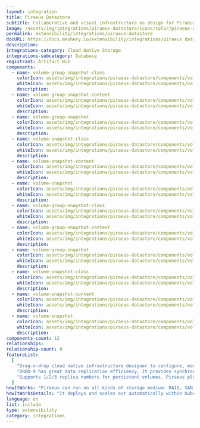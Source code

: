 ```yaml
---
layout: integration
title: Piraeus Datastore
subtitle: Collaborative and visual infrastructure as design for Piraeus Datastore
image: /assets/img/integrations/piraeus-datastore/icons/color/piraeus-datastore-color.svg
permalink: extensibility/integrations/piraeus-datastore
docURL: https://docs.meshery.io/extensibility/integrations/piraeus datastore
description:
integrations-category: Cloud Native Storage
integrations-subcategory: Database
registrant: Artifact Hub
components:
  - name: volume-group-snapshot-class
    colorIcon: assets/img/integrations/piraeus-datastore/components/volume-group-snapshot-class/icons/color/volume-group-snapshot-class-color.svg
    whiteIcon: assets/img/integrations/piraeus-datastore/components/volume-group-snapshot-class/icons/white/volume-group-snapshot-class-white.svg
    description:
  - name: volume-group-snapshot-content
    colorIcon: assets/img/integrations/piraeus-datastore/components/volume-group-snapshot-content/icons/color/volume-group-snapshot-content-color.svg
    whiteIcon: assets/img/integrations/piraeus-datastore/components/volume-group-snapshot-content/icons/white/volume-group-snapshot-content-white.svg
    description:
  - name: volume-group-snapshot
    colorIcon: assets/img/integrations/piraeus-datastore/components/volume-group-snapshot/icons/color/volume-group-snapshot-color.svg
    whiteIcon: assets/img/integrations/piraeus-datastore/components/volume-group-snapshot/icons/white/volume-group-snapshot-white.svg
    description:
  - name: volume-snapshot-class
    colorIcon: assets/img/integrations/piraeus-datastore/components/volume-snapshot-class/icons/color/volume-snapshot-class-color.svg
    whiteIcon: assets/img/integrations/piraeus-datastore/components/volume-snapshot-class/icons/white/volume-snapshot-class-white.svg
    description:
  - name: volume-snapshot-content
    colorIcon: assets/img/integrations/piraeus-datastore/components/volume-snapshot-content/icons/color/volume-snapshot-content-color.svg
    whiteIcon: assets/img/integrations/piraeus-datastore/components/volume-snapshot-content/icons/white/volume-snapshot-content-white.svg
    description:
  - name: volume-snapshot
    colorIcon: assets/img/integrations/piraeus-datastore/components/volume-snapshot/icons/color/volume-snapshot-color.svg
    whiteIcon: assets/img/integrations/piraeus-datastore/components/volume-snapshot/icons/white/volume-snapshot-white.svg
    description:
  - name: volume-group-snapshot-class
    colorIcon: assets/img/integrations/piraeus-datastore/components/volume-group-snapshot-class/icons/color/volume-group-snapshot-class-color.svg
    whiteIcon: assets/img/integrations/piraeus-datastore/components/volume-group-snapshot-class/icons/white/volume-group-snapshot-class-white.svg
    description:
  - name: volume-group-snapshot-content
    colorIcon: assets/img/integrations/piraeus-datastore/components/volume-group-snapshot-content/icons/color/volume-group-snapshot-content-color.svg
    whiteIcon: assets/img/integrations/piraeus-datastore/components/volume-group-snapshot-content/icons/white/volume-group-snapshot-content-white.svg
    description:
  - name: volume-group-snapshot
    colorIcon: assets/img/integrations/piraeus-datastore/components/volume-group-snapshot/icons/color/volume-group-snapshot-color.svg
    whiteIcon: assets/img/integrations/piraeus-datastore/components/volume-group-snapshot/icons/white/volume-group-snapshot-white.svg
    description:
  - name: volume-snapshot-class
    colorIcon: assets/img/integrations/piraeus-datastore/components/volume-snapshot-class/icons/color/volume-snapshot-class-color.svg
    whiteIcon: assets/img/integrations/piraeus-datastore/components/volume-snapshot-class/icons/white/volume-snapshot-class-white.svg
    description:
  - name: volume-snapshot-content
    colorIcon: assets/img/integrations/piraeus-datastore/components/volume-snapshot-content/icons/color/volume-snapshot-content-color.svg
    whiteIcon: assets/img/integrations/piraeus-datastore/components/volume-snapshot-content/icons/white/volume-snapshot-content-white.svg
    description:
  - name: volume-snapshot
    colorIcon: assets/img/integrations/piraeus-datastore/components/volume-snapshot/icons/color/volume-snapshot-color.svg
    whiteIcon: assets/img/integrations/piraeus-datastore/components/volume-snapshot/icons/white/volume-snapshot-white.svg
    description:
components-count: 12
relationships:
relationship-count: 0
featureList:
  [
    "Drag-n-drop cloud native infrastructure designer to configure, model, and deploy your workloads.",
    "DRBD-9 has great data replication efficiency. It provides synchronous,semi-synchronous and asynchronous replication schemes, and also supports RDMA for high-speed across-node connection.",
    "Supports 1/2/3 replica numbers for persistent volumes. Piraeus place the replicas intelligently across the nodes to balance the workload.",
  ]
howItWorks: "Piraeus can run on all kinds of storage medium: RAID, SAN, NAS or EBS"
howItWorksDetails: "It deploys and scales out automatically within Kubernetes nodes. With Piraeus, Kubernetes workloads can now consume high performance local storage using the same volume APIs that app developers have become accustomed to."
language: en
list: include
type: extensibility
category: integrations
---
```

